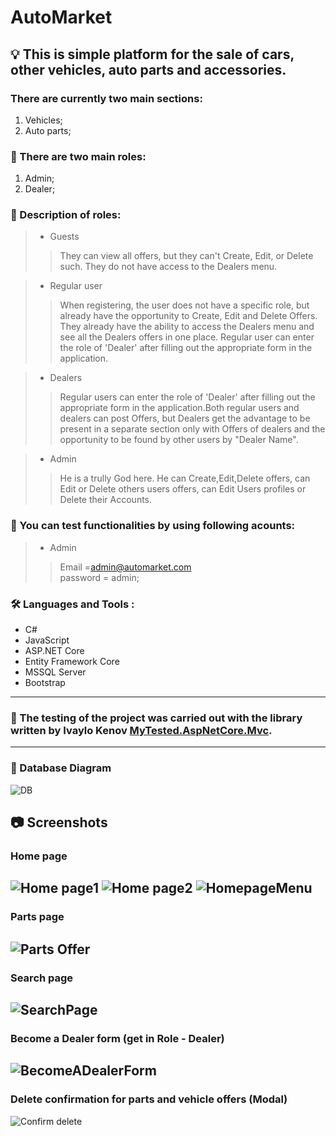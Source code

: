 # AutoMarket
## :bulb: This is simple platform for the sale of cars, other vehicles, auto parts and accessories.

### There are currently two main sections:
1. Vehicles;
2. Auto parts;
### :couple: There are two main roles:
1. Admin;
2. Dealer;
### :couple: Description of roles:

>- Guests<br>
>> They can view all offers, but they can't Create, Edit, or Delete such. They do not have access to the Dealers menu.

>- Regular user<br>
>> When registering, the user does not have a specific role, but already have the opportunity to Create, Edit and Delete Offers. They already have the ability to access the Dealers menu and see all the Dealers offers in one place. Regular user can enter the role of 'Dealer' after filling out the appropriate form in the application.

>- Dealers<br>
>> Regular users can enter the role of 'Dealer' after filling out the appropriate form in the application.Both regular users and dealers can post Offers, but
Dealers get the advantage to be present in a separate section only with Offers of dealers and the opportunity to be found by other users by "Dealer Name".

>- Admin<br>
>> He is a trully God here. He can Create,Edit,Delete offers, can Edit or Delete others users offers, can Edit Users profiles or Delete their Accounts.

### :key: You can test functionalities by using following acounts:
>- Admin<br>
>> Email =admin@automarket.com<br>
>> password = admin;
  
### :hammer_and_wrench: Languages and Tools :
- C#
- JavaScript
- ASP.NET Core
- Entity Framework Core
- MSSQL Server
- Bootstrap
---

### :test_tube:  The testing of the project was carried out with the library written by Ivaylo Kenov [MyTested.AspNetCore.Mvc](https://github.com/ivaylokenov/MyTested.AspNetCore.Mvc).
---
### :floppy_disk: Database Diagram
![DB](https://user-images.githubusercontent.com/64737227/194001447-42575b89-841f-4946-9c19-5cac5a2b2960.png)

## :camera: Screenshots
### Home page
![Home page1](https://user-images.githubusercontent.com/64737227/194005263-162e2e2a-9fe3-46e8-b5c0-fb779775f7fd.png)
![Home page2](https://user-images.githubusercontent.com/64737227/194005280-723dcf2b-a278-4428-9871-e7e86739b21c.png)
![HomepageMenu](https://user-images.githubusercontent.com/64737227/194005295-f7a3f7a6-8660-4267-90cf-aeb22269782f.png)
---
### Parts page
![Parts Offer](https://user-images.githubusercontent.com/64737227/194005331-d2b9faab-6b93-424f-af29-d3c49d27f729.png)
---
### Search page
![SearchPage](https://user-images.githubusercontent.com/64737227/194005351-bafdc484-0aba-4cb1-a218-7a0fe052405b.png)
---
### Become a Dealer form (get in Role - Dealer)
![BecomeADealerForm](https://user-images.githubusercontent.com/64737227/194005373-29fabf9a-d1fc-453c-847a-8fda18eda5ab.png)
---
### Delete confirmation for parts and vehicle offers (Modal)
![Confirm delete](https://user-images.githubusercontent.com/64737227/194005386-4abf54b0-d348-4da4-a114-d1834c970a2a.png)
